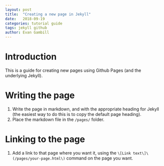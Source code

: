 ```yaml
---
layout: post
title:  "Creating a new page in Jekyll"
date:   2018-09-19 
categories: tutorial guide 
tags: jekyll github
author: Evan Gambill
---
```


# Introduction 
This is a guide for creating new pages using Github Pages (and the underlying Jekyll).

# Writing the page
1. Write the page in markdown, and with the appropriate heading for Jekyll (the easiest way to do this is to copy the default page heading).
1. Place the markdown file in the `/pages/` folder.

# Linking to the page
1. Add a link to that page where you want it, using the `\[Link text\]\(/pages/your-page.html\)` command on the page you want.

